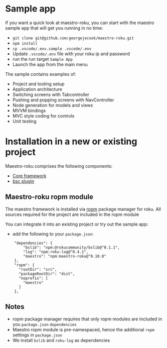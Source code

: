 # Sample app

If you want a quick look at maestro-roku, you can start with the maestro sample app that will get you running in no time:

 - `git clone git@github.com:georgejecook/maestro-roku.git`
 - `npm install`
 - `cp .vscode/.env.sample .vscode/.env`
 - Update `.vscode/.env` file with your roku ip and password
 - run the run target `Sample App`
 - Launch the app from the main menu

The sample contains examples of:

 - Project and tooling setup
 - Application architecture
 - Switching screens with Tabcontroller
 - Pushing and popping screens with NavController
 - Node generation for models and views
 - MVVM bindings
 - MVC style coding for controls
 - Unit testing



# Installation in a new or existing project

Maestro-roku comprises the following components:

 - [Core framework](##maestro-roku-ropm-module)
 - [bsc plugin](bsc-plugin.html)


## Maestro-roku ropm module

The maestro framework is installed via [ropm](https://github.com/rokucommunity/ropm) package manager for roku. All sources required for the project are included in the ropm module

You can integrate it into an existing project or try out the sample app:

 - add the following to your `package.json`:
```
    "dependencies": {
        "bslib": "npm:@rokucommunity/bslib@^0.1.1",
        "log": "npm:roku-log@^0.4.1",
        "maestro": "npm:maestro-roku@^0.10.0"
    },
    "ropm": {
      "rootDir": "src",
      "packageRootDir": "dist",
      "noprefix": [
        "maestro"
      ]
    },
```

## Notes
 - ropm package manager requires that only ropm modules are included in you `package.json` `dependencies`
 - Maestro ropm module is pre-namespaced, hence the additional `ropm` settings in `package.json`
 - We install `bslib` and `roku-log` as dependencies

